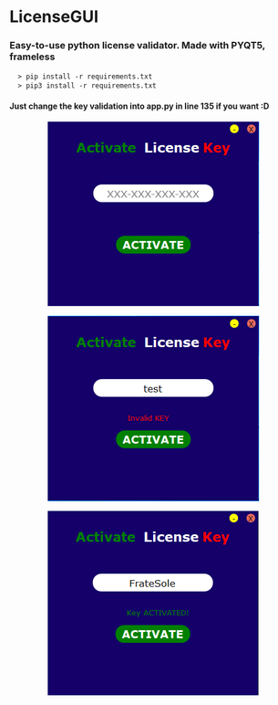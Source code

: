 # LicenseGUI
### Easy-to-use python license validator. Made with PYQT5, frameless
```
  > pip install -r requirements.txt
  > pip3 install -r requirements.txt
``` 
#### Just change the key validation into app.py in line 135 if you want :D

<p align="center">
  <img src="/images/license1.PNG">
</p>
<p align="center">
  <img src="/images/license2.PNG">
</p>
<p align="center">
  <img src="/images/license3.PNG">
</p>
